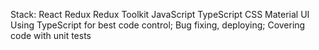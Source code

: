 Stack: 
  React 
  Redux
  Redux Toolkit
  JavaScript
  TypeScript
  CSS
  Material UI 
Using TypeScript for best code control; Bug fixing, deploying; 
Covering code with unit tests
